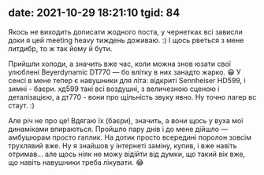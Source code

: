 date: 2021-10-29 18:21:10
tgid: 84
----

Якось не виходить дописати жодного поста, у чернетках всі зависли доки я цей meeting heavy тиждень доживаю. :) І щось рветься з мене литдибр, то ж так йому й бути.

Прийшли холоди, а значить вже час, коли можна знов юзати свої улюблені Beyerdynamic DT770 — бо влітку в них занадто жарко. 😁 У сенсі в мене тепер є навушники для літа: відкриті Sennheiser HD599, і зимні - баєри. хд599 такі всі воздушні, з величезною сценою і деталізацією, а дт770 - вони про щільність звуку явно. Ну точно лагер вс стаут. :)

Але річ не про це! Вдягаю їх (баєри), значить, а вони щось у вуха мої динаміками впираються. Пройшло пару днів і до мене дійшло — амбушюрам просто гаплик. На дотик просто всередині поролон зовсім трухлявий вже. Ну я знайшов у інтернеті заміну, купив, і вже навіть отримав... але щось ніяк не можу відійти від думки, що такий вік вже, що навіть навушники треба лікувати. 😂